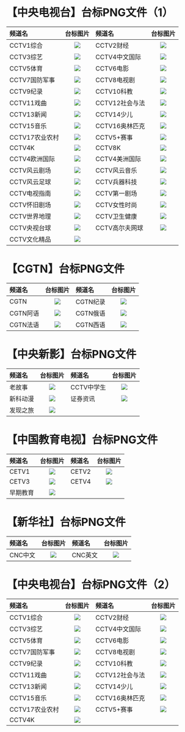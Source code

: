 # 【中央电视台】台标PNG文件（1）
|频道名|台标图片|频道名|台标图片|
|:---|:---:|:---|:---:|
|CCTV1综合|<img src="https://raw.githubusercontent.com/love599/TVLOGO/main/logo/央视/CCTV1.png">|CCTV2财经|<img src="https://raw.githubusercontent.com/love599/TVLOGO/main/logo/央视/CCTV2.png">|
|CCTV3综艺|<img src="https://raw.githubusercontent.com/love599/TVLOGO/main/logo/央视/CCTV3.png">|CCTV4中文国际|<img src="https://raw.githubusercontent.com/love599/TVLOGO/main/logo/央视/CCTV4.png">|
|CCTV5体育|<img src="https://raw.githubusercontent.com/love599/TVLOGO/main/logo/央视/CCTV5.png">|CCTV6电影|<img src="https://raw.githubusercontent.com/love599/TVLOGO/main/logo/央视/CCTV6.png">|
|CCTV7国防军事|<img src="https://raw.githubusercontent.com/love599/TVLOGO/main/logo/央视/CCTV7.png">|CCTV8电视剧|<img src="https://raw.githubusercontent.com/love599/TVLOGO/main/logo/央视/CCTV8.png">|
|CCTV9纪录|<img src="https://raw.githubusercontent.com/love599/TVLOGO/main/logo/央视/CCTV9.png">|CCTV10科教|<img src="https://raw.githubusercontent.com/love599/TVLOGO/main/logo/央视/CCTV10.png">|
|CCTV11戏曲|<img src="https://raw.githubusercontent.com/love599/TVLOGO/main/logo/央视/CCTV11.png">|CCTV12社会与法|<img src="https://raw.githubusercontent.com/love599/TVLOGO/main/logo/央视/CCTV12.png">|
|CCTV13新闻|<img src="https://raw.githubusercontent.com/love599/TVLOGO/main/logo/央视/CCTV13.png">|CCTV14少儿|<img src="https://raw.githubusercontent.com/love599/TVLOGO/main/logo/央视/CCTV14.png">|
|CCTV15音乐|<img src="https://raw.githubusercontent.com/love599/TVLOGO/main/logo/央视/CCTV15.png">|CCTV16奥林匹克|<img src="https://raw.githubusercontent.com/love599/TVLOGO/main/logo/央视/CCTV16.png">|
|CCTV17农业农村|<img src="https://raw.githubusercontent.com/love599/TVLOGO/main/logo/央视/CCTV17.png">|CCTV5+赛事|<img src="https://raw.githubusercontent.com/love599/TVLOGO/main/logo/央视/CCTV5+.png">|
|CCTV4K|<img src="https://raw.githubusercontent.com/love599/TVLOGO/main/logo/央视/CCTV4K.png">|CCTV8K|<img src="https://raw.githubusercontent.com/love599/TVLOGO/main/logo/央视/CCTV8K.png">|
|CCTV4欧洲国际|<img src="https://raw.githubusercontent.com/love599/TVLOGO/main/logo/央视/CCTV4欧洲.png">|CCTV4美洲国际|<img src="https://raw.githubusercontent.com/love599/TVLOGO/main/logo/央视/CCTV4美洲.png">|
|CCTV风云剧场|<img src="https://raw.githubusercontent.com/love599/TVLOGO/main/logo/央视/风云剧场.png">|CCTV风云音乐|<img src="https://raw.githubusercontent.com/love599/TVLOGO/main/logo/央视/风云音乐.png">|
|CCTV风云足球|<img src="https://raw.githubusercontent.com/love599/TVLOGO/main/logo/央视/风云足球.png">|CCTV兵器科技|<img src="https://raw.githubusercontent.com/love599/TVLOGO/main/logo/央视/兵器科技.png">|
|CCTV电视指南|<img src="https://raw.githubusercontent.com/love599/TVLOGO/main/logo/央视/电视指南.png">|CCTV第一剧场|<img src="https://raw.githubusercontent.com/love599/TVLOGO/main/logo/央视/第一剧场.png">|
|CCTV怀旧剧场|<img src="https://raw.githubusercontent.com/love599/TVLOGO/main/logo/央视/怀旧剧场.png">|CCTV女性时尚|<img src="https://raw.githubusercontent.com/love599/TVLOGO/main/logo/央视/女性时尚.png">|
|CCTV世界地理|<img src="https://raw.githubusercontent.com/love599/TVLOGO/main/logo/央视/世界地理.png">|CCTV卫生健康|<img src="https://raw.githubusercontent.com/love599/TVLOGO/main/logo/央视/卫生健康.png">|
|CCTV央视台球|<img src="https://raw.githubusercontent.com/love599/TVLOGO/main/logo/央视/央视台球.png">|CCTV高尔夫网球|<img src="https://raw.githubusercontent.com/love599/TVLOGO/main/logo/央视/高尔夫网球.png">|
|CCTV文化精品|<img src="https://raw.githubusercontent.com/love599/TVLOGO/main/logo/央视/文化精品.png">|
# 【CGTN】台标PNG文件
|频道名|台标图片|频道名|台标图片|
|:---|:---:|:---|:---:|
|CGTN|<img src="https://raw.githubusercontent.com/love599/TVLOGO/main/logo/央视/CGTN.png">|CGTN纪录|<img src="https://raw.githubusercontent.com/love599/TVLOGO/main/logo/央视/CGTN纪录.png">|
|CGTN阿语|<img src="https://raw.githubusercontent.com/love599/TVLOGO/main/logo/央视/CGTN阿语.png">|CGTN俄语|<img src="https://raw.githubusercontent.com/love599/TVLOGO/main/logo/央视/CGTN俄语.png">|
|CGTN法语|<img src="https://raw.githubusercontent.com/love599/TVLOGO/main/logo/央视/CGTN法语.png">|CGTN西语|<img src="https://raw.githubusercontent.com/love599/TVLOGO/main/logo/央视/CGTN西语.png">|
# 【中央新影】台标PNG文件
|频道名|台标图片|频道名|台标图片|
|:---|:---:|:---|:---:|
|老故事|<img src="https://raw.githubusercontent.com/love599/TVLOGO/main/logo/央视/中央新影老故事.png">|CCTV中学生|<img src="https://raw.githubusercontent.com/love599/TVLOGO/main/logo/央视/中央新影中学生.png">|
|新科动漫|<img src="https://raw.githubusercontent.com/love599/TVLOGO/main/logo/央视/中央新影新科动漫.png">|证券资讯|<img src="https://raw.githubusercontent.com/love599/TVLOGO/main/logo/央视/中央新影证券资讯.png">|
|发现之旅|<img src="https://raw.githubusercontent.com/love599/TVLOGO/main/logo/央视/中央新影发现之旅.png">|
# 【中国教育电视】台标PNG文件
|频道名|台标图片|频道名|台标图片|
|:---|:---:|:---|:---:|
|CETV1|<img src="https://raw.githubusercontent.com/love599/TVLOGO/main/logo/央视/中国教育1台.png">|CETV2|<img src="https://raw.githubusercontent.com/love599/TVLOGO/main/logo/央视/中国教育2台.png">|
|CETV3|<img src="https://raw.githubusercontent.com/love599/TVLOGO/main/logo/央视/中国教育3台.png">|CETV4|<img src="https://raw.githubusercontent.com/love599/TVLOGO/main/logo/央视/中国教育4台.png">|
|早期教育|<img src="https://raw.githubusercontent.com/love599/TVLOGO/main/logo/央视/CETV早期教育.png">|
# 【新华社】台标PNG文件
|频道名|台标图片|频道名|台标图片|
|:---|:---:|:---|:---:|
|CNC中文|<img src="https://raw.githubusercontent.com/love599/TVLOGO/main/logo/央视/CNC中文.png">|CNC英文|<img src="https://raw.githubusercontent.com/love599/TVLOGO/main/logo/央视/CNC英文.png">|

# 【中央电视台】台标PNG文件（2）
|频道名|台标图片|频道名|台标图片|
|:---|:---:|:---|:---:|
|CCTV1综合|<img src="https://raw.githubusercontent.com/love599/TVLOGO/main/logo/央视/CCTV-1.png">|CCTV2财经|<img src="https://raw.githubusercontent.com/love599/TVLOGO/main/logo/央视/CCTV-2.png">|
|CCTV3综艺|<img src="https://raw.githubusercontent.com/love599/TVLOGO/main/logo/央视/CCTV-3.png">|CCTV4中文国际|<img src="https://raw.githubusercontent.com/love599/TVLOGO/main/logo/央视/CCTV-4.png">|
|CCTV5体育|<img src="https://raw.githubusercontent.com/love599/TVLOGO/main/logo/央视/CCTV-5.png">|CCTV6电影|<img src="https://raw.githubusercontent.com/love599/TVLOGO/main/logo/央视/CCTV-6.png">|
|CCTV7国防军事|<img src="https://raw.githubusercontent.com/love599/TVLOGO/main/logo/央视/CCTV-7.png">|CCTV8电视剧|<img src="https://raw.githubusercontent.com/love599/TVLOGO/main/logo/央视/CCTV-8.png">|
|CCTV9纪录|<img src="https://raw.githubusercontent.com/love599/TVLOGO/main/logo/央视/CCTV-9.png">|CCTV10科教|<img src="https://raw.githubusercontent.com/love599/TVLOGO/main/logo/央视/CCTV-10.png">|
|CCTV11戏曲|<img src="https://raw.githubusercontent.com/love599/TVLOGO/main/logo/央视/CCTV-11.png">|CCTV12社会与法|<img src="https://raw.githubusercontent.com/love599/TVLOGO/main/logo/央视/CCTV-12.png">|
|CCTV13新闻|<img src="https://raw.githubusercontent.com/love599/TVLOGO/main/logo/央视/CCTV-13.png">|CCTV14少儿|<img src="https://raw.githubusercontent.com/love599/TVLOGO/main/logo/央视/CCTV-14.png">|
|CCTV15音乐|<img src="https://raw.githubusercontent.com/love599/TVLOGO/main/logo/央视/CCTV-15.png">|CCTV16奥林匹克|<img src="https://raw.githubusercontent.com/love599/TVLOGO/main/logo/央视/CCTV-16.png">|
|CCTV17农业农村|<img src="https://raw.githubusercontent.com/love599/TVLOGO/main/logo/央视/CCTV-17.png">|CCTV5+赛事|<img src="https://raw.githubusercontent.com/love599/TVLOGO/main/logo/央视/CCTV-5+.png">|
|CCTV4K|<img src="https://raw.githubusercontent.com/love599/TVLOGO/main/logo/央视/CCTV-4K.png">|


